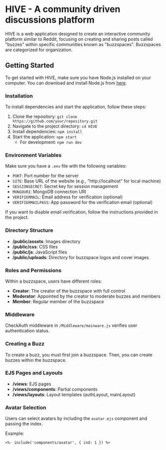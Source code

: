 # HIVE - A community driven discussions platform

HIVE is a web application designed to create an interactive community platform similar to Reddit, focusing on creating and sharing posts called "buzzes" within specific communities known as "buzzspaces". Buzzspaces are categorized for organization.

## Getting Started

To get started with HIVE, make sure you have Node.js installed on your computer. You can download and install Node.js from [here](https://nodejs.org/).

### Installation

To install dependencies and start the application, follow these steps:

1. Clone the repository: `git clone https://github.com/your/repository.git`
2. Navigate to the project directory: `cd HIVE`
3. Install dependencies: `npm install`
4. Start the application: `npm start`
   - For development: `npm run dev`

### Environment Variables

Make sure you have a `.env` file with the following variables:

- `PORT`: Port number for the server
- `SITE`: Base URL of the website (e.g., "http://localhost" for local machine)
- `SESSIONSECRET`: Secret key for session management
- `MONGOURI`: MongoDB connection URI
- `VERIFIERMAIL`: Email address for verification (optional)
- `VERIFIERMAILPASS`: App password for the verification email (optional)

If you want to disable email verification, follow the instructions provided in the project.

### Directory Structure

- **/public/assets**: Images directory
- **/public/css**: CSS files
- **/public/js**: JavaScript files
- **/public/uploads**: Directory for buzzspace logos and cover images

### Roles and Permissions

Within a buzzspace, users have different roles:

- **Creator**: The creator of the buzzspace with full control
- **Moderator**: Appointed by the creator to moderate buzzes and members
- **Member**: Regular member of the buzzspace

### Middleware

CheckAuth middleware in `/Middleware/mainware.js` verifies user authentication status.

### Creating a Buzz

To create a buzz, you must first join a buzzspace. Then, you can create buzzes within the buzzspace.

### EJS Pages and Layouts

- **/views**: EJS pages
- **/views/components**: Partial components
- **/views/layouts**: Layout templates (authLayout, mainLayout)

### Avatar Selection

Users can select avatars by including the `avatar.ejs` component and passing the index.

Example:
```ejs
<%- include('components/avatar', { ind: 1 }) %>
```
